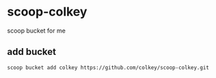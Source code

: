 # scoop-colkey
scoop bucket for me

## add bucket
```
scoop bucket add colkey https://github.com/colkey/scoop-colkey.git
```

